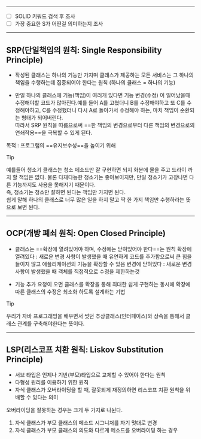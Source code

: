 <hr>

- [ ] SOLID 키워드 검색 후 조사
- [ ] 가장 중요한 S가 어떤걸 의미하는지 조사

<hr>

## SRP(단일책임의 원칙: Single Responsibility Principle)

- 작성된 클래스는 하나의 기능만 가지며 클래스가 제공하는 모든 서비스는 그 하나의 책임을 수행하는데 집중되어야 한다는 원칙 (하나의 클래스 = 하나의 기능)

- 만일 하나의 클래스에 기능(책임)이 여러개 있다면 기능 변경(수정) 이 일어났을때 수정해야할 코드가 많아진다.예를 들어 A를 고쳤더니 B를 수정해야하고 또 C를 수정해야하고, C를 수정했더니 다시 A로 돌아가서 수정해야 하는, 마치 책임이 순환되는 형태가 되어버린다.  
  따라서 SRP 원칙을 따름으로써 ==한 책임의 변경으로부터 다른 책임의 변경으로의 연쇄작용==을 극복할 수 있게 된다.

목적 : 프로그램의 ==유지보수성==을 높이기 위해

>[!tip] 
>예를들어 청소기 클래스는 청소 메소드만 잘 구현하면 되지 화분에 물을 주고 드라이 까지 할 책임은 없다.  물론 다재다능한 청소기는 좋아보이지만, 만일 청소기가 고장나면 다른 기능까지도 사용을 못해지기 때문이다.  
즉, 청소기는 청소만 잘하면 된다는 책임만 가지면 된다.  
쉽게 말해 하나의 클래스로 너무 많은 일을 하지 말고 딱 한 가지 책임만 수행하라는 뜻으로 보면 된다.

<hr>

## OCP(개방 폐쇠 원칙: Open Closed Principle)

- 클래스는 ==확장에 열려있어야 하며, 수정에는 닫혀있어야 한다==는 원칙
	확장에 열려있다 : 새로운 변경 사항이 발생했을 때 유연하게 코드를 추가함으로써 큰 힘을 들이지 않고 애플리케이션의 기능을 확장할 수 있음
	변경에 닫혀있다 : 새로운 변경 사항이 발생했을 때 객체를 직접적으로 수정을 제한하는것

- 기능 추가 요청이 오면 클래스를 확장을 통해 최대한 쉽게 구현하는 동시에 확장에 따른 클래스의 수정은 최소화 하도록 설계하는 기법

>[!tip] 
>우리가 자바 프로그래밍을 배우면서 썻던 추상클래스(인터페이스)와 상속을 통해서 클래스 관계를 구축해야한다는 뜻이다.


<hr>

## LSP(리스코프 치환 원칙: Liskov Substitution Principle)

- 서브 타입은 언제나 기반(부모)타입으로 교체할 수 있어야 한다는 원칙
- 다형성 원리를 이용하기 위한 원칙
- 자식 클래스가 오버라이딩을 할 때, 잘못되게 재정의하면 리스코프 치환 원칙을 위배할 수 있다는 의미

오버라이딩을 잘못하는 경우는 크게 두 가지로 나뉜다.
1. 자식 클래스가 부모 클래스의 메소드 시그니처를 자기 멋대로 변경
2. 자식 클래스가 부모 클래스의 의도와 다르게 메소드를 오버라이딩 하는 경우

